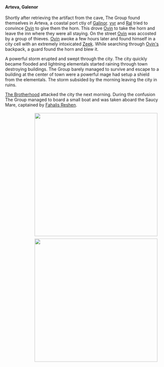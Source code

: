 #### Arteva, Galenor

Shortly after retrieving the artifact from the cave, The Group found themselves in Arteva, a coastal port ctiy of [Galinor](/kingdoms/galinor). [vyr](/characters/pcs/vyr) and [Ral](/characters/pcs/ral_zarek) tried to convince [Ovin](/characters/pcs/ovin) to give them the horn. This drove [Ovin](/characters/pcs/ovin) to take the horn and leave the inn where they were all staying. On the street [Ovin](/characters/pcs/ovin) was accosted by a group of thieves. [Ovin](/characters/pcs/ovin) awoke a few hours later and found himself in a city cell with an extremely intoxicated [Zeek](/characters/npcs/zeek). While searching through [Ovin's](/characters/pcs/ovin) backpack, a guard found the horn and blew it.

A powerful storm erupted and swept through the city. The city quickly became flooded and lightning elementals started raining through town destroying buildings. The Group barely managed to survive and escape to a building at the center of town were a powerful mage had setup a shield from the elementals. The storm subsided by the morning leaving the city in ruins.

[The Brotherhood](/groups/the_brotherhood) attacked the city the next morning. During the confusion The Group managed to board a small boat and was taken aboard the Saucy Mare, captained by [Fahalis Reshen](/characters/npcs/fahalis_reshen).

<div class="span3" style="float:right; padding: 4px 8px 4px 8px;">
    <img src="/static/images/Arteva_Galenor_1.jpg" height="auto" width="400px">
</div>

<div class="span3" style="float:right; padding: 4px 8px 4px 8px;">
    <img src="/static/images/Arteva_Galenor_2.jpg" height="auto" width="400px">
</div>
